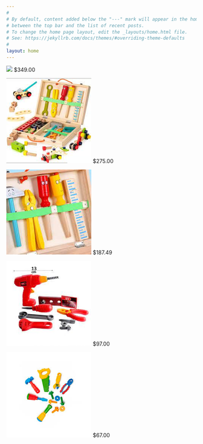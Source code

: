 ```yaml
---
#
# By default, content added below the "---" mark will appear in the home page
# between the top bar and the list of recent posts.
# To change the home page layout, edit the _layouts/home.html file.
# See: https://jekyllrb.com/docs/themes/#overriding-theme-defaults
#
layout: home
---
```

![](assets/ferramentasinfantil.png)  $349.00

![](assets/ferramentainfantil2.png)  $275.00

![](assets/ferramentainfantil3.png)  $187.49

![](assets/infantil.png)  $97.00

![](assets/ferramentas.png)  $67.00

